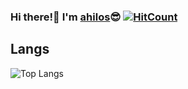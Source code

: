 ### Hi there!👋 I'm [ahilos](#)😎 [![HitCount](http://hits.dwyl.com/ahilos/ahilos.svg)](http://hits.dwyl.com/ahilos/ahilos)

## Langs

![Top Langs](https://github-readme-stats.vercel.app/api/top-langs/?username=ahilos&layout=compact)

<!--
Here are some ideas to get you started:

- 🔭 I’m currently working on ...
- 🌱 I’m currently learning ...
- 👯 I’m looking to collaborate on ...
- 🤔 I’m looking for help with ...
- 💬 Ask me about ...
- 📫 How to reach me: ...
- 😄 Pronouns: ...
- ⚡ Fun fact: ...
-->
